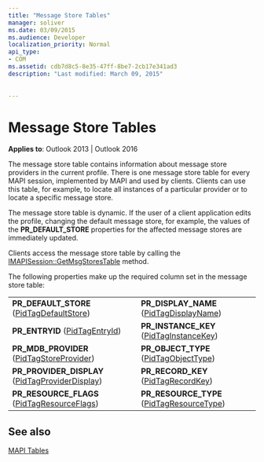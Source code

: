```yaml
---
title: "Message Store Tables"
manager: soliver
ms.date: 03/09/2015
ms.audience: Developer
localization_priority: Normal
api_type:
- COM
ms.assetid: cdb7d8c5-8e35-47ff-8be7-2cb17e341ad3
description: "Last modified: March 09, 2015"
 
 
---
```


# Message Store Tables

  
  
**Applies to**: Outlook 2013 | Outlook 2016 
  
The message store table contains information about message store providers in the current profile. There is one message store table for every MAPI session, implemented by MAPI and used by clients. Clients can use this table, for example, to locate all instances of a particular provider or to locate a specific message store. 
  
The message store table is dynamic. If the user of a client application edits the profile, changing the default message store, for example, the values of the **PR_DEFAULT_STORE** properties for the affected message stores are immediately updated. 
  
Clients access the message store table by calling the [IMAPISession::GetMsgStoresTable](imapisession-getmsgstorestable.md) method. 
  
The following properties make up the required column set in the message store table:
  
|||
|:-----|:-----|
|**PR_DEFAULT_STORE** ([PidTagDefaultStore](pidtagdefaultstore-canonical-property.md))  <br/> |**PR_DISPLAY_NAME** ([PidTagDisplayName](pidtagdisplayname-canonical-property.md))  <br/> |
|**PR_ENTRYID** ([PidTagEntryId](pidtagentryid-canonical-property.md))  <br/> |**PR_INSTANCE_KEY** ([PidTagInstanceKey](pidtaginstancekey-canonical-property.md))  <br/> |
|**PR_MDB_PROVIDER** ([PidTagStoreProvider](pidtagstoreprovider-canonical-property.md))  <br/> |**PR_OBJECT_TYPE** ([PidTagObjectType](pidtagobjecttype-canonical-property.md))  <br/> |
|**PR_PROVIDER_DISPLAY** ([PidTagProviderDisplay](pidtagproviderdisplay-canonical-property.md))  <br/> |**PR_RECORD_KEY** ([PidTagRecordKey](pidtagrecordkey-canonical-property.md))  <br/> |
|**PR_RESOURCE_FLAGS** ([PidTagResourceFlags](pidtagresourceflags-canonical-property.md))  <br/> |**PR_RESOURCE_TYPE** ([PidTagResourceType](pidtagresourcetype-canonical-property.md))  <br/> |
   
## See also



[MAPI Tables](mapi-tables.md)

